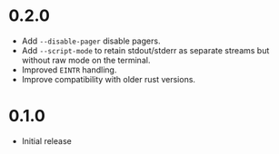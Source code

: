 # 0.2.0

- Add `--disable-pager` disable pagers.
- Add `--script-mode` to retain stdout/stderr as separate
  streams but without raw mode on the terminal.
- Improved `EINTR` handling.
- Improve compatibility with older rust versions.

# 0.1.0

- Initial release
